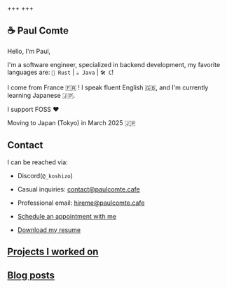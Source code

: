 +++
+++

## ☕️ Paul Comte

Hello, I'm Paul,

I'm a software engineer, specialized in backend development, my favorite languages are: `🦀 Rust` | `☕ Java` | `🛠️ C`!

I come from France 🇫🇷 ! I speak fluent English 🇬🇧, and I'm currently learning Japanese 🇯🇵.

I support FOSS ❤️ 

Moving to Japan (Tokyo) in March 2025 🇯🇵

## Contact

I can be reached via:

 - Discord(`@_koshizo`)
 - Casual inquiries: [contact@paulcomte.cafe](mailto:contact@paulcomte.cafe)
 - Professional email: [hireme@paulcomte.cafe](mailto:hireme@paulcomte.cafe)
 - [Schedule an appointment with me](https://calendar.paulcomte.cafe/pc/job-interview)

- [Download my resume](https://github.com/paulcomte/resume/releases/latest/download/resume.pdf)

## [Projects I worked on](./projects)

## [Blog posts](./blog)
